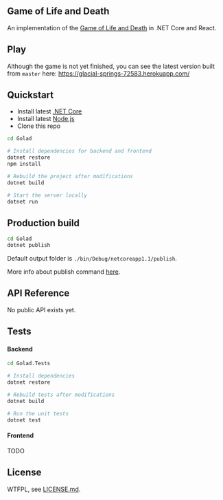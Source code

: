 ## Game of Life and Death

An implementation of the [Game of Life and Death](https://www.youtube.com/watch?v=JkGZ2Hl1l8c) in .NET Core and React.

## Play

Although the game is not yet finished, you can see the latest version built from `master` here: https://glacial-springs-72583.herokuapp.com/

## Quickstart

- Install latest [.NET Core](https://www.microsoft.com/net/core#windowscmd)
- Install latest [Node.js](https://nodejs.org/en/)
- Clone this repo

```Bash
cd Golad

# Install dependencies for backend and frontend
dotnet restore
npm install

# Rebuild the project after modifications
dotnet build

# Start the server locally
dotnet run
```

## Production build

```Bash
cd Golad
dotnet publish
```

Default output folder is `./bin/Debug/netcoreapp1.1/publish`.

More info about publish command [here](https://docs.microsoft.com/en-us/dotnet/articles/core/tools/dotnet-publish).

## API Reference

No public API exists yet.

## Tests

#### Backend

```Bash
cd Golad.Tests

# Install dependencies
dotnet restore

# Rebuild tests after modifications
dotnet build

# Run the unit tests
dotnet test
```

#### Frontend

TODO

## License

WTFPL, see [LICENSE.md](./LICENSE.md).
